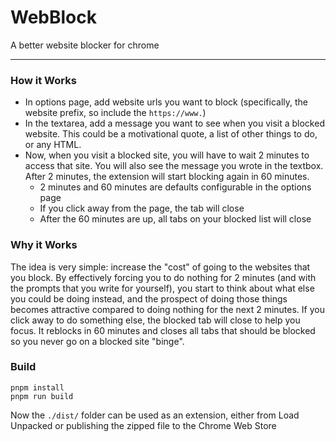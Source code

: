 # WebBlock
A better website blocker for chrome

---
### How it Works
* In options page, add website urls you want to block (specifically, the website prefix, so include the `https://www.`)
* In the textarea, add a message you want to see when you visit a blocked website. This could be a motivational quote, a list of other things to do, or any HTML.
* Now, when you visit a blocked site, you will have to wait 2 minutes to access that site. You will also see the message you wrote in the textbox. After 2 minutes, the extension will start blocking again in 60 minutes.
  * 2 minutes and 60 minutes are defaults configurable in the options page
  * If you click away from the page, the tab will close
  * After the 60 minutes are up, all tabs on your blocked list will close

### Why it Works
The idea is very simple: increase the "cost" of going to the websites that you block. 
By effectively forcing you to do nothing for 2 minutes (and with the prompts that you write for yourself), 
you start to think about what else you could be doing instead, and the prospect of doing those things becomes
attractive compared to doing nothing for the next 2 minutes. If you click away to do something else,
the blocked tab will close to help you focus. It reblocks in 60 minutes and closes all tabs that should be blocked so
you never go on a blocked site "binge".
### Build
```shell script
pnpm install
pnpm run build
```
Now the `./dist/` folder can be used as an extension, 
either from Load Unpacked or publishing the zipped file to the Chrome Web Store 